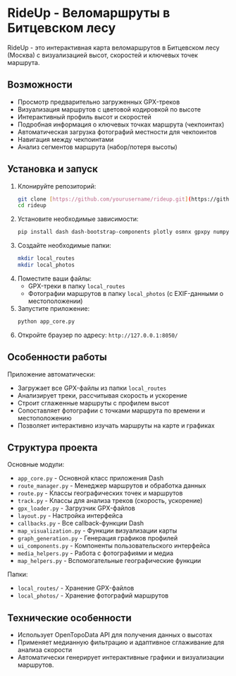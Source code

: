 # RideUp - Веломаршруты в Битцевском лесу

RideUp - это интерактивная карта веломаршрутов в Битцевском лесу (Москва) с визуализацией высот, скоростей и ключевых точек маршрута.

## Возможности

* Просмотр предварительно загруженных GPX-треков
* Визуализация маршрутов с цветовой кодировкой по высоте
* Интерактивный профиль высот и скоростей
* Подробная информация о ключевых точках маршрута (чекпоинтах)
* Автоматическая загрузка фотографий местности для чекпоинтов
* Навигация между чекпоинтами
* Анализ сегментов маршрута (набор/потеря высоты)

## Установка и запуск

1.  Клонируйте репозиторий:
    ```bash
    git clone [https://github.com/yourusername/rideup.git](https://github.com/yourusername/rideup.git)
    cd rideup
    ```
2.  Установите необходимые зависимости:
    ```bash
    pip install dash dash-bootstrap-components plotly osmnx gpxpy numpy scipy pillow piexif requests shapely
    ```
3.  Создайте необходимые папки:
    ```bash
    mkdir local_routes
    mkdir local_photos
    ```
4.  Поместите ваши файлы:
    * GPX-треки в папку `local_routes`
    * Фотографии маршрутов в папку `local_photos` (с EXIF-данными о местоположении)
5.  Запустите приложение:
    ```bash
    python app_core.py
    ```
6.  Откройте браузер по адресу: `http://127.0.0.1:8050/`

## Особенности работы

Приложение автоматически:

* Загружает все GPX-файлы из папки `local_routes`
* Анализирует треки, рассчитывая скорость и ускорение
* Строит сглаженные маршруты с профилем высот
* Сопоставляет фотографии с точками маршрута по времени и местоположению
* Позволяет интерактивно изучать маршруты на карте и графиках

## Структура проекта

Основные модули:

* `app_core.py` - Основной класс приложения Dash
* `route_manager.py` - Менеджер маршрутов и обработка данных
* `route.py` - Классы географических точек и маршрутов
* `track.py` - Классы для анализа треков (скорость, ускорение)
* `gpx_loader.py` - Загрузчик GPX-файлов
* `layout.py` - Настройка интерфейса
* `callbacks.py` - Все callback-функции Dash
* `map_visualization.py` - Функции визуализации карты
* `graph_generation.py` - Генерация графиков профилей
* `ui_components.py` - Компоненты пользовательского интерфейса
* `media_helpers.py` - Работа с фотографиями и медиа
* `map_helpers.py` - Вспомогательные географические функции

Папки:

* `local_routes/` - Хранение GPX-файлов
* `local_photos/` - Хранение фотографий маршрутов

## Технические особенности

* Использует OpenTopoData API для получения данных о высотах
* Применяет медианную фильтрацию и адаптивное сглаживание для анализа скорости
* Автоматически генерирует интерактивные графики и визуализации маршрутов.
